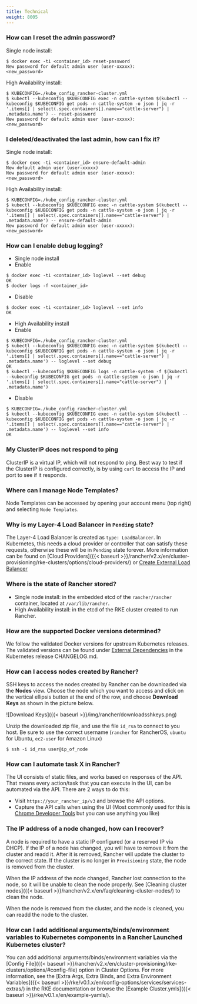 ```yaml
---
title: Technical
weight: 8005
---
```


### How can I reset the admin password?

Single node install:
```
$ docker exec -ti <container_id> reset-password
New password for default admin user (user-xxxxx):
<new_password>
```

High Availability install:
```
$ KUBECONFIG=./kube_config_rancher-cluster.yml
$ kubectl --kubeconfig $KUBECONFIG exec -n cattle-system $(kubectl --kubeconfig $KUBECONFIG get pods -n cattle-system -o json | jq -r '.items[] | select(.spec.containers[].name=="cattle-server") | .metadata.name') -- reset-password
New password for default admin user (user-xxxxx):
<new_password>
```

### I deleted/deactivated the last admin, how can I fix it?
Single node install:
```
$ docker exec -ti <container_id> ensure-default-admin
New default admin user (user-xxxxx)
New password for default admin user (user-xxxxx):
<new_password>
```

High Availability install:
```
$ KUBECONFIG=./kube_config_rancher-cluster.yml
$ kubectl --kubeconfig $KUBECONFIG exec -n cattle-system $(kubectl --kubeconfig $KUBECONFIG get pods -n cattle-system -o json | jq -r '.items[] | select(.spec.containers[].name=="cattle-server") | .metadata.name') -- ensure-default-admin
New password for default admin user (user-xxxxx):
<new_password>
```


### How can I enable debug logging?

* Single node install
 * Enable
```
$ docker exec -ti <container_id> loglevel --set debug
OK
$ docker logs -f <container_id>
```

 * Disable
```
$ docker exec -ti <container_id> loglevel --set info
OK
```


* High Availability install
 * Enable
```
$ KUBECONFIG=./kube_config_rancher-cluster.yml
$ kubectl --kubeconfig $KUBECONFIG exec -n cattle-system $(kubectl --kubeconfig $KUBECONFIG get pods -n cattle-system -o json | jq -r '.items[] | select(.spec.containers[].name=="cattle-server") | .metadata.name') -- loglevel --set debug
OK
$ kubectl --kubeconfig $KUBECONFIG logs -n cattle-system -f $(kubectl --kubeconfig $KUBECONFIG get pods -n cattle-system -o json | jq -r '.items[] | select(.spec.containers[].name="cattle-server") | .metadata.name')
```

 * Disable
```
$ KUBECONFIG=./kube_config_rancher-cluster.yml
$ kubectl --kubeconfig $KUBECONFIG exec -n cattle-system $(kubectl --kubeconfig $KUBECONFIG get pods -n cattle-system -o json | jq -r '.items[] | select(.spec.containers[].name=="cattle-server") | .metadata.name') -- loglevel --set info
OK
```


### My ClusterIP does not respond to ping

ClusterIP is a virtual IP, which will not respond to ping. Best way to test if the ClusterIP is configured correctly, is by using `curl` to access the IP and port to see if it responds.

### Where can I manage Node Templates?

Node Templates can be accessed by opening your account menu (top right) and selecting `Node Templates`.

### Why is my Layer-4 Load Balancer in `Pending` state?

The Layer-4 Load Balancer is created as `type: LoadBalancer`. In Kubernetes, this needs a cloud provider or controller that can satisfy these requests, otherwise these will be in `Pending` state forever. More information can be found on [Cloud Providers]({{< baseurl >}}/rancher/v2.x/en/cluster-provisioning/rke-clusters/options/cloud-providers/) or [Create External Load Balancer](https://kubernetes.io/docs/tasks/access-application-cluster/create-external-load-balancer/)

### Where is the state of Rancher stored?

- Single node install: in the embedded etcd of the `rancher/rancher` container, located at `/var/lib/rancher`.
- High Availability install: in the etcd of the RKE cluster created to run Rancher.

### How are the supported Docker versions determined?

We follow the validated Docker versions for upstream Kubernetes releases. The validated versions can be found under [External Dependencies](https://github.com/kubernetes/kubernetes/blob/master/CHANGELOG-1.10.md#external-dependencies) in the Kubernetes release CHANGELOG.md.

### How can I access nodes created by Rancher?

SSH keys to access the nodes created by Rancher can be downloaded via the **Nodes** view. Choose the node which you want to access and click on the vertical ellipsis button at the end of the row, and choose **Download Keys** as shown in the picture below.

![Download Keys]({{< baseurl >}}/img/rancher/downloadsshkeys.png)

Unzip the downloaded zip file, and use the file `id_rsa` to connect to you host. Be sure to use the correct username (`rancher` for RancherOS, `ubuntu` for Ubuntu, `ec2-user` for Amazon Linux)

```
$ ssh -i id_rsa user@ip_of_node
```

### How can I automate task X in Rancher?

The UI consists of static files, and works based on responses of the API. That means every action/task that you can execute in the UI, can be automated via the API. There are 2 ways to do this:

* Visit `https://your_rancher_ip/v3` and browse the API options.
* Capture the API calls when using the UI (Most commonly used for this is [Chrome Developer Tools](https://developers.google.com/web/tools/chrome-devtools/#network) but you can use anything you like)

### The IP address of a node changed, how can I recover?

A node is required to have a static IP configured (or a reserved IP via DHCP). If the IP of a node has changed, you will have to remove it from the cluster and readd it. After it is removed, Rancher will update the cluster to the correct state. If the cluster is no longer in `Provisioning` state, the node is removed from the cluster.

When the IP address of the node changed, Rancher lost connection to the node, so it will be unable to clean the node properly. See [Cleaning cluster nodes]({{< baseurl >}}/rancher/v2.x/en/faq/cleaning-cluster-nodes/) to clean the node.

When the node is removed from the cluster, and the node is cleaned, you can readd the node to the cluster.

### How can I add additional arguments/binds/environment variables to Kubernetes components in a Rancher Launched Kubernetes cluster?

You can add additional arguments/binds/environment variables via the [Config File]({{< baseurl >}}/rancher/v2.x/en/cluster-provisioning/rke-clusters/options/#config-file) option in Cluster Options. For more information, see the [Extra Args, Extra Binds, and Extra Environment Variables]({{< baseurl >}}/rke/v0.1.x/en/config-options/services/services-extras/) in the RKE documentation or browse the [Example Cluster.ymls]({{< baseurl >}}/rke/v0.1.x/en/example-yamls/).
